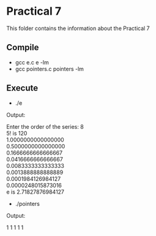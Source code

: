 # Practical 7

This folder contains the information about the Practical 7

## Compile

* gcc e.c  e -lm
* gcc pointers.c pointers -lm

## Execute

* ./e

Output: 

Enter the order of the series: 8 <br>
5! is 120 <br>
1.0000000000000000 <br>
0.5000000000000000 <br>
0.1666666666666667 <br>
0.0416666666666667 <br>
0.0083333333333333 <br>
0.0013888888888889 <br>
0.0001984126984127 <br>
0.0000248015873016 <br>
e is 2.71827876984127 <br>

* ./pointers

Output: 

1 1 1 1 1

